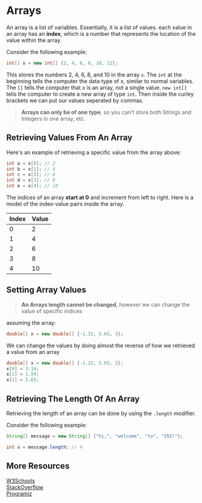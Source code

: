 # Arrays
An array is a list of variables. Essentially, it is a list of values. each value in an array has an **index**, which is a number that represents the location of the value within the array.

Consider the following example:
```java
int[] x = new int[] {2, 4, 6, 8, 10, 12};
```
This stores the numbers 2, 4, 6, 8, and 10 in the array `x`. The `int` at the beginning
tells the computer the data type of x, similar to normal variables. The `[]` tells the computer that x is an array, not a single value. 
`new int[]` tells the computer to create a new array of type `int`. Then inside the curley brackets we can put our values seperated by commas.


> **Arrays can only be of one type**, so you can't store both Strings and Integers in one array, etc.


## Retrieving Values From An Array

Here's an example of retrieving a specific value from the array above:
```java
int a = x[0]; // 2
int b = x[1]; // 4
int c = x[2]; // 6
int d = x[3]; // 8
int e = x[4]; // 10
```

The indices of an array **start at 0** and increment from left to right. Here is a model of the index-value pairs inside the array.

| Index| Value |
| ---  | ---   |
| 0 | 2        |
| 1 | 4        |
| 2 | 6        |
| 3 | 8        |
| 4 | 10       |


## Setting Array Values
>**An Arrays length cannot be changed**, however we can change the value of specific indices

assuming the array:
```java
double[] x = new double[] {-1.32, 5.65, 3};
```
We can change the values by doing almost the reverse of how we retrieved a value from an array
```java
double[] x = new double[] {-1.32, 5.65, 3};
x[0] = 3.14;
x[1] = 1.59;
x[2] = 2.65;
```

## Retrieving The Length Of An Array
Retrieving the length of an array can be done by using the `.length` modifier. 

Consider the following example:

```java
String[] message = new String[] {"hi,", "welcome", "to", "555!"};

int x = message.length; // 4
```



## More Resources

[W3Schools](https://www.w3schools.com/java/java_arrays.asp)\
[StackOverflow](https://stackoverflow.com/questions/5570882/how-to-use-java-util-arrays)\
[Programiz](https://www.programiz.com/java-programming/arrays)